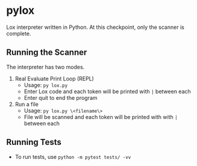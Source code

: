 # pylox

Lox interpreter written in Python. At this checkpoint, only the scanner is complete.

## Running the Scanner

The interpreter has two modes.

1. Real Evaluate Print Loop (REPL)
    - Usage: `py lox.py`
    - Enter Lox code and each token will be printed with `|` between each
    - Enter quit to end the program
2. Run a file
    - Usage: `py lox.py \<filename\>`
    - File will be scanned and each token will be printed with with `|` between each

## Running Tests

- To run tests, use `python -m pytest tests/ -vv`
